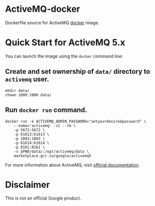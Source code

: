 ActiveMQ-docker
============
Dockerfile source for ActiveMQ [docker](https://docker.io) image.

# Quick Start for ActiveMQ 5.x

You can launch the image using the `docker` command line:

## Create and set ownership of `data/` directory to `activemq` user.
```shell
mkdir data/
chown 1000:1000 data/
```

## Run `docker run` command.
```shell
docker run -e ACTIVEMQ_ADMIN_PASSWORD="setyourdesiredpassword" \
    --name='activemq' -it --rm \
    -p 5672:5672 \
    -p 61613:61613 \
    -p 1883:1883 \
    -p 61614:61614 \
    -p 8161:8161 \
    -v $PWD/data/:/opt/activemq/data \
    marketplace.gcr.io/google/activemq5
```

For more information about ActiveMQ, visit [official documentation](https://activemq.apache.org/).

# Disclaimer
This is not an official Google product.
